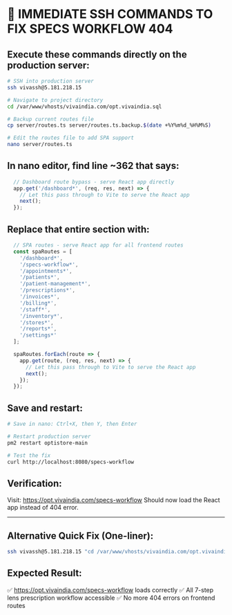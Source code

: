 # 🚨 IMMEDIATE SSH COMMANDS TO FIX SPECS WORKFLOW 404

## **Execute these commands directly on the production server:**

```bash
# SSH into production server
ssh vivassh@5.181.218.15

# Navigate to project directory
cd /var/www/vhosts/vivaindia.com/opt.vivaindia.sql

# Backup current routes file
cp server/routes.ts server/routes.ts.backup.$(date +%Y%m%d_%H%M%S)

# Edit the routes file to add SPA support
nano server/routes.ts
```

## **In nano editor, find line ~362 that says:**
```javascript
  // Dashboard route bypass - serve React app directly
  app.get('/dashboard*', (req, res, next) => {
    // Let this pass through to Vite to serve the React app
    next();
  });
```

## **Replace that entire section with:**
```javascript
  // SPA routes - serve React app for all frontend routes
  const spaRoutes = [
    '/dashboard*',
    '/specs-workflow*',
    '/appointments*',
    '/patients*',
    '/patient-management*',
    '/prescriptions*',
    '/invoices*',
    '/billing*',
    '/staff*',
    '/inventory*',
    '/stores*',
    '/reports*',
    '/settings*'
  ];

  spaRoutes.forEach(route => {
    app.get(route, (req, res, next) => {
      // Let this pass through to Vite to serve the React app
      next();
    });
  });
```

## **Save and restart:**
```bash
# Save in nano: Ctrl+X, then Y, then Enter

# Restart production server
pm2 restart optistore-main

# Test the fix
curl http://localhost:8080/specs-workflow
```

## **Verification:**
Visit: https://opt.vivaindia.com/specs-workflow
Should now load the React app instead of 404 error.

---

## **Alternative Quick Fix (One-liner):**
```bash
ssh vivassh@5.181.218.15 "cd /var/www/vhosts/vivaindia.com/opt.vivaindia.sql && cp server/routes.ts server/routes.ts.backup.\$(date +%Y%m%d_%H%M%S) && sed -i '/Dashboard route bypass/,/});/c\\n  // SPA routes\\n  const spaRoutes = [\\n    \"/dashboard*\",\\n    \"/specs-workflow*\",\\n    \"/appointments*\",\\n    \"/patients*\",\\n    \"/patient-management*\",\\n    \"/prescriptions*\",\\n    \"/invoices*\",\\n    \"/billing*\",\\n    \"/staff*\",\\n    \"/inventory*\",\\n    \"/stores*\",\\n    \"/reports*\",\\n    \"/settings*\"\\n  ];\\n\\n  spaRoutes.forEach(route => {\\n    app.get(route, (req, res, next) => {\\n      next();\\n    });\\n  });' server/routes.ts && pm2 restart optistore-main"
```

## **Expected Result:**
✅ https://opt.vivaindia.com/specs-workflow loads correctly
✅ All 7-step lens prescription workflow accessible
✅ No more 404 errors on frontend routes